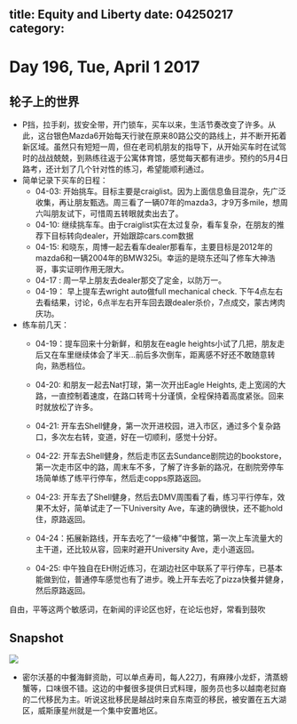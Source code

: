 title: Equity and Liberty 
date: 04250217
category: 
---
# Day 196, Tue, April 1 2017
## 轮子上的世界
- P挡，拉手刹，拔安全带，开门锁车，买车以来，生活节奏改变了许多。从此，这台银色Mazda6开始每天行驶在原来80路公交的路线上，并不断开拓着新区域。虽然只有短短一周，但在老司机朋友的指导下，从开始买车时在试驾时的战战兢兢，到熟练往返于公寓体育馆，感觉每天都有进步。预约的5月4日路考，还计划了几个针对性的练习，希望能顺利通过。
- 简单记录下买车的日程：
	- 04-03:   开始挑车。目标主要是craiglist。因为上面信息鱼目混杂，先广泛收集，再让朋友甄选。周三看了一辆07年的mazda3，才9万多mile，想周六叫朋友试下，可惜周五转眼就卖出去了。
	- 04-10:   继续挑车车。由于craiglist实在太过复杂，看车复杂，在朋友的推荐下目标转向dealer，开始跟踪cars.com数据
	- 04-15:   和晓东，周博一起去看车dealer那看车，主要目标是2012年的mazda6和一辆2004年的BMW325i。幸运的是晓东还叫了修车大神浩哥，事实证明作用无限大。
	- 04-17 :  周一早上朋友去dealer那交了定金，以防万一。
	- 04-19： 早上提车去wright auto做full mechanical check. 下午4点左右去看结果，讨论，6点半左右开车回去跟dealer杀价，7点成交，蒙古烤肉庆功。
- 练车前几天：
	- 04-19：提车回来十分新鲜，和朋友在eagle heights小试了几把，朋友走后又在车里继续体会了半天...前后多次倒车，距离感不好还不敢随意转向，熟悉档位。
	- 04-20:  和朋友一起去Nat打球，第一次开出Eagle Heights, 走上宽阔的大路，一直控制着速度，在路口转弯十分谨慎，全程保持着高度紧张。回来时就放松了许多。
	- 04-21:  开车去Shell健身，第一次开进校园，进入市区，通过多个复杂路口，多次左右转，变道，好在一切顺利，感觉十分好。
	- 04-22:  开车去Shell健身，然后走市区去Sundance剧院边的bookstore，第一次走市区中的路，周末车不多，了解了许多新的路况，在剧院旁停车场简单练了练平行停车，然后走copps原路返回。
	
	- 04-23:  开车去了Shell健身，然后去DMV周围看了看，练习平行停车，效果不太好，简单试走了一下University Ave，车速的确很快，还不能hold住，原路返回。
	- 04-24：拓展新路线，开车去吃了“一级棒”中餐馆，第一次上车流量大的主干道，还比较从容，回来时避开University Ave，走小道返回。
	- 04-25:  中午独自在EH附近练习，在湖边社区中联系了平行停车，已基本能做到位，普通停车感觉也有了进步。晚上开车去吃了pizza快餐并健身，然后原路返回。

自由，平等这两个敏感词，在新闻的评论区也好，在论坛也好，常看到鼓吹
## Snapshot
![](./01022017/1)

- 密尔沃基的中餐海鲜资助，可以单点寿司，每人22刀，有麻辣小龙虾，清蒸螃蟹等，口味很不错。这边的中餐很多提供日式料理，服务员也多以越南老挝裔的二代移民为主。听说这批移民是越战时来自东南亚的移民，被安置在五大湖区，威斯康星州就是一个集中安置地区。

